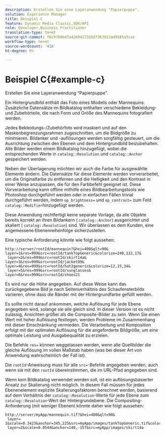 ```yaml
---
description: Erstellen Sie eine Layeranwendung "Papierpuppe".
solution: Experience Manager
title: Beispiel C
feature: Dynamic Media Classic,SDK/API
role: Developer,Business Practitioner
translation-type: tm+mt
source-git-commit: f6c97606d7a4209427316d7367013ad9585a5cae
workflow-type: tm+mt
source-wordcount: '416'
ht-degree: 0%

---
```



# Beispiel C{#example-c}

Erstellen Sie eine Layeranwendung &quot;Papierpuppe&quot;.

Ein Hintergrundbild enthält das Foto eines Modells oder Mannequins. Zusätzliche Datensätze im Bildkatalog enthalten verschiedene Bekleidung- und Zubehörteile, die nach Form und Größe des Mannequins fotografiert werden.

Jedes Bekleidungs-/Zubehörfoto wird maskiert und auf den Maskenbegrenzungsrahmen zugeschnitten, um die Bildgröße zu minimieren. Bildanker und -auflösungen werden sorgfältig gesteuert, um die Ausrichtung zwischen den Ebenen und dem Hintergrundbild beizubehalten. Alle Bilder werden einem Bildkatalog hinzugefügt, wobei die entsprechenden Werte in `catalog::Resolution` und `catalog::Anchor` gespeichert werden.

Neben der Überlagerung möchten wir auch die Farbe für ausgewählte Elemente ändern. Die Datensätze für diese Elemente werden vorverarbeitet, um die Originalfarbe zu entfernen und die Helligkeit und den Kontrast in einer Weise anzupassen, die für den Farbbefehl geeignet ist. Diese Vorverarbeitung kann offline mithilfe eines Bildbearbeitungstools wie Photoshop durchgeführt werden oder in einfachen Fällen trivial durchgeführt werden, indem `op_brightness=` und `op_contrast=` zum Feld `catalog::Modifier`hinzugefügt werden.

Diese Anwendung rechtfertigt keine separate Vorlage, da alle Objekte bereits korrekt an ihren Bildankern ( `catalog::Anchor`) ausgerichtet und skaliert ( `catalog::Resolution`) sind. Wir überlassen es dem Kunden, eine angemessene Ebenenreihenfolge sicherzustellen.

Eine typische Anforderung könnte wie folgt aussehen:

```
http://server/rootId/mannequin?&hei=400&qlt=90&
layer=1&res=999&src=rootId/tankTopGeneric&colorize=240,122,17&
 layer=2&res=999&src=rootId/skirt14a&
layer=3&res=999&src=rootId/jacket09&
layer=4&res=999&src=rootId/hat2generic&colorize=12,15,34&
 layer=5&res=999&src=rootId/sunglasses&
layer=6&res=999&src=rootId/shoes21
```

Es wird nur die Höhe angegeben. Auf diese Weise kann das zurückgegebene Bild je nach Seitenverhältnis des Schaufensterbilds variieren, ohne dass die Ränder mit der Hintergrundfarbe gefüllt werden.

Es sollte nicht darauf ankommen, welche Auflösung für jede Ebene angegeben wird, solange sie alle gleich sind. In dieser Version ist es nicht zulässig, Ansichten größer als die Composite-Bilder zu sein. Wenn Sie einen Wert mit hoher Auflösung festlegen, werden Probleme im Zusammenhang mit dieser Einschränkung vermieden. Die Verarbeitung und Komposition erfolgt mit der optimalen Auflösung für die angeforderte Bildgröße, um eine optimale Leistung und Ausgabequalität zu erzielen.

Die Befehle `res=` können weggelassen werden, wenn alle Quellbilder die gleiche Auflösung im vollen Maßstab haben (was bei dieser Art von Anwendung wahrscheinlich der Fall ist).

Die `rootId`-Anweisung muss für alle `src=`-Befehle angegeben werden, auch wenn sie mit den `rootId` übereinstimmen, die im URL-Pfad angegeben sind.

Wenn kein Bildkatalog verwendet werden soll, ist ein auflösungsbasierter Ansatz zur Skalierung nicht möglich. In diesem Fall müssen für jedes Ebenenelement explizite Skalierungsfaktoren berechnet werden, basierend auf dem Verhältnis der `catalog::Resolution`-Werte für jede Ebene zum `catalog::Resolution`-Wert der Hintergrundebene. Die Compositing-Anforderung (mit weniger Ebenen) könnte daher wie folgt aussehen:

```
http://server/myApp/mannequin.tif?&hei=400&qlt=90&
 layer= 1&scale=0.3423&anchor=345,225&src=myApp/images/tankTopGeneric.tif&colorize=240,122,17&
 layer=2&scale=0.8544&anchor=140,-157&src=myApp/images/skirt14a
```

